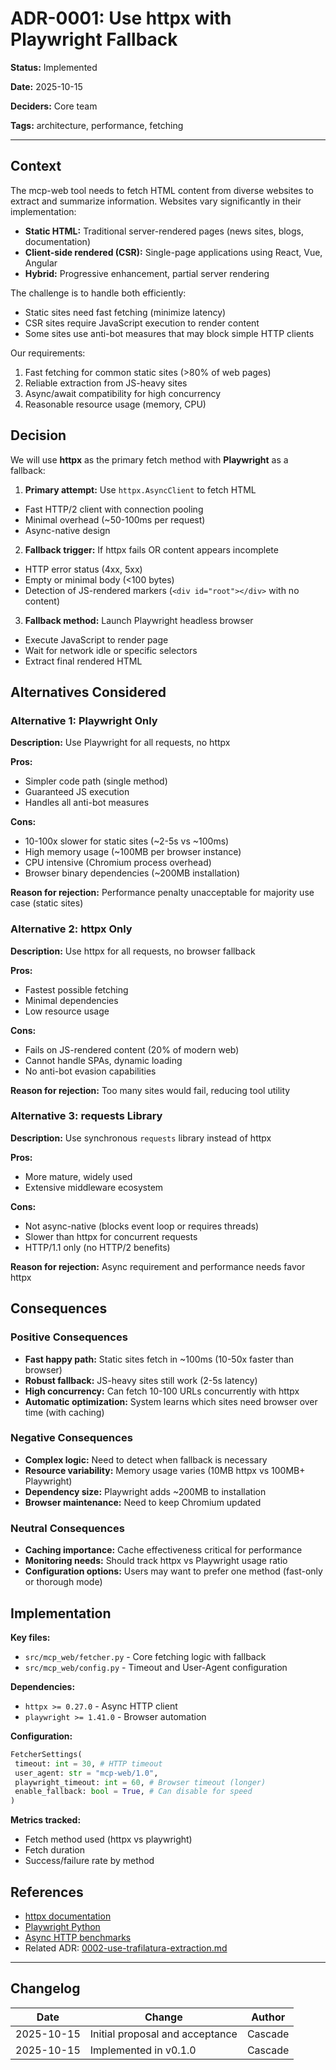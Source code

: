 # ADR-0001: Use httpx with Playwright Fallback

**Status:** Implemented

**Date:** 2025-10-15

**Deciders:** Core team

**Tags:** architecture, performance, fetching

---

## Context

The mcp-web tool needs to fetch HTML content from diverse websites to extract and summarize information. Websites vary significantly in their implementation:

- **Static HTML:** Traditional server-rendered pages (news sites, blogs, documentation)
- **Client-side rendered (CSR):** Single-page applications using React, Vue, Angular
- **Hybrid:** Progressive enhancement, partial server rendering

The challenge is to handle both efficiently:

- Static sites need fast fetching (minimize latency)
- CSR sites require JavaScript execution to render content
- Some sites use anti-bot measures that may block simple HTTP clients

Our requirements:

1. Fast fetching for common static sites (>80% of web pages)
2. Reliable extraction from JS-heavy sites
3. Async/await compatibility for high concurrency
4. Reasonable resource usage (memory, CPU)

## Decision

We will use **httpx** as the primary fetch method with **Playwright** as a fallback:

1. **Primary attempt:** Use `httpx.AsyncClient` to fetch HTML

- Fast HTTP/2 client with connection pooling
- Minimal overhead (~50-100ms per request)
- Async-native design

2. **Fallback trigger:** If httpx fails OR content appears incomplete

- HTTP error status (4xx, 5xx)
- Empty or minimal body (<100 bytes)
- Detection of JS-rendered markers (`<div id="root"></div>` with no content)

3. **Fallback method:** Launch Playwright headless browser

- Execute JavaScript to render page
- Wait for network idle or specific selectors
- Extract final rendered HTML

## Alternatives Considered

### Alternative 1: Playwright Only

**Description:** Use Playwright for all requests, no httpx

**Pros:**

- Simpler code path (single method)
- Guaranteed JS execution
- Handles all anti-bot measures

**Cons:**

- 10-100x slower for static sites (~2-5s vs ~100ms)
- High memory usage (~100MB per browser instance)
- CPU intensive (Chromium process overhead)
- Browser binary dependencies (~200MB installation)

**Reason for rejection:** Performance penalty unacceptable for majority use case (static sites)

### Alternative 2: httpx Only

**Description:** Use httpx for all requests, no browser fallback

**Pros:**

- Fastest possible fetching
- Minimal dependencies
- Low resource usage

**Cons:**

- Fails on JS-rendered content (20% of modern web)
- Cannot handle SPAs, dynamic loading
- No anti-bot evasion capabilities

**Reason for rejection:** Too many sites would fail, reducing tool utility

### Alternative 3: requests Library

**Description:** Use synchronous `requests` library instead of httpx

**Pros:**

- More mature, widely used
- Extensive middleware ecosystem

**Cons:**

- Not async-native (blocks event loop or requires threads)
- Slower than httpx for concurrent requests
- HTTP/1.1 only (no HTTP/2 benefits)

**Reason for rejection:** Async requirement and performance needs favor httpx

## Consequences

### Positive Consequences

- **Fast happy path:** Static sites fetch in ~100ms (10-50x faster than browser)
- **Robust fallback:** JS-heavy sites still work (2-5s latency)
- **High concurrency:** Can fetch 10-100 URLs concurrently with httpx
- **Automatic optimization:** System learns which sites need browser over time (with caching)

### Negative Consequences

- **Complex logic:** Need to detect when fallback is necessary
- **Resource variability:** Memory usage varies (10MB httpx vs 100MB+ Playwright)
- **Dependency size:** Playwright adds ~200MB to installation
- **Browser maintenance:** Need to keep Chromium updated

### Neutral Consequences

- **Caching importance:** Cache effectiveness critical for performance
- **Monitoring needs:** Should track httpx vs Playwright usage ratio
- **Configuration options:** Users may want to prefer one method (fast-only or thorough mode)

## Implementation

**Key files:**

- `src/mcp_web/fetcher.py` - Core fetching logic with fallback
- `src/mcp_web/config.py` - Timeout and User-Agent configuration

**Dependencies:**

- `httpx >= 0.27.0` - Async HTTP client
- `playwright >= 1.41.0` - Browser automation

**Configuration:**

```python
FetcherSettings(
 timeout: int = 30, # HTTP timeout
 user_agent: str = "mcp-web/1.0",
 playwright_timeout: int = 60, # Browser timeout (longer)
 enable_fallback: bool = True, # Can disable for speed
)
```

**Metrics tracked:**

- Fetch method used (httpx vs playwright)
- Fetch duration
- Success/failure rate by method

## References

- [httpx documentation](https://www.python-httpx.org/)
- [Playwright Python](https://playwright.dev/python/)
- [Async HTTP benchmarks](https://www.python-httpx.org/async/)
- Related ADR: [0002-use-trafilatura-extraction.md](0002-use-trafilatura-extraction.md)

---

## Changelog

| Date | Change | Author |
|------|--------|--------|
| 2025-10-15 | Initial proposal and acceptance | Cascade |
| 2025-10-15 | Implemented in v0.1.0 | Cascade |
